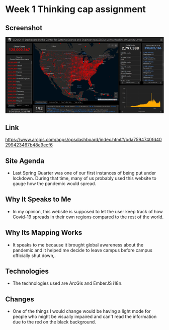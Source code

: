 # Week 1 Thinking cap assignment
## Screenshot
<img src="pic/Screenshot.jpg" width="1000px">

## Link
https://www.arcgis.com/apps/opsdashboard/index.html#/bda7594740fd40299423467b48e9ecf6

## Site Agenda
- Last Spring Quarter was one of our first instances of being put under lockdown. During that time, many of us probably used this website to gauge how the pandemic would spread.
## Why It Speaks to Me
- In my opinion, this website is supposed to let the user keep track of how Covid-19 spreads in their own regions compared to the rest of the world.
## Why Its Mapping Works
- It speaks to me because it brought global awareness about the pandemic and it helped me decide to leave campus before campus officially shut down,.
## Technologies
- The technologies used are ArcGis and EmberJS i18n.
## Changes
- One of the things I would change would be having a light mode for people who might be visually impaired and can't read the information due to the red on the black background.

